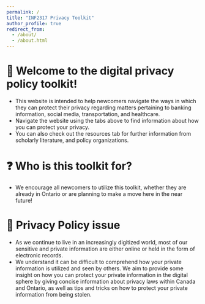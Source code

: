 ```yaml
---
permalink: /
title: "INF2317 Privacy Toolkit"
author_profile: true
redirect_from: 
  - /about/
  - /about.html
---
```


# 👋 Welcome to the digital privacy policy toolkit!
- This website is intended to help newcomers navigate the ways in which they can protect their privacy regarding matters pertaining to banking information, social media, transportation, and healthcare.
- Navigate the website using the tabs above to find information about how you can protect your privacy.
- You can also check out the resources tab for further information from scholarly literature, and policy organizations.

# ❓ Who is this toolkit for?
- We encourage all newcomers to utilize this toolkit, whether they are already in Ontario or are planning to make a move here in the near future!

# 📱 Privacy Policy issue
- As we continue to live in an increasingly digitized world, most of our sensitive and private information are either online or held in the form of electronic records.
- We understand it can be difficult to comprehend how your private information is utilized and seen by others. We aim to provide some insight on how you can protect your private information in the digital sphere by giving concise information about privacy laws within Canada and Ontario, as well as tips and tricks on how to protect your private information from being stolen.
